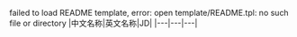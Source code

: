 failed to load README template, error: open template/README.tpl: no such file or directory
|中文名称|英文名称|JD|
|---|---|---|